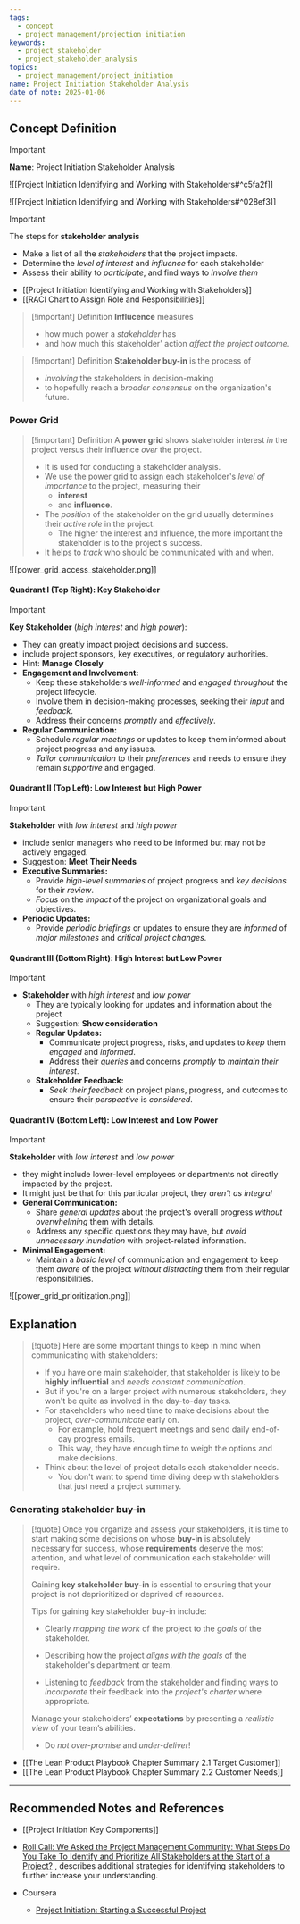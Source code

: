 ```yaml
---
tags:
  - concept
  - project_management/projection_initiation
keywords:
  - project_stakeholder
  - project_stakeholder_analysis
topics:
  - project_management/project_initiation
name: Project Initiation Stakeholder Analysis
date of note: 2025-01-06
---
```


## Concept Definition

>[!important]
>**Name**: Project Initiation Stakeholder Analysis

![[Project Initiation Identifying and Working with Stakeholders#^c5fa2f]]

![[Project Initiation Identifying and Working with Stakeholders#^028ef3]]

>[!important]
>The steps for **stakeholder analysis**
>- Make a list of all the *stakeholders* that the project impacts.
>- Determine the *level of interest* and *influence* for each stakeholder
>- Assess their ability to *participate*, and find ways to *involve them*

- [[Project Initiation Identifying and Working with Stakeholders]]
- [[RACI Chart to Assign Role and Responsibilities]]

>[!important] Definition
>**Influcence** measures 
>- how much power a *stakeholder* has 
>- and how much this stakeholder' action *affect the project outcome*.

>[!important] Definition
>**Stakeholder buy-in** is the process of
>- *involving* the stakeholders in decision-making 
>- to hopefully reach a *broader consensus* on the organization's future.


### Power Grid

>[!important] Definition
>A **power grid** shows stakeholder interest _in_ the project versus their influence _over_ the project.
>- It is used for conducting a stakeholder analysis.
>- We use the power grid to assign each stakeholder's *level of importance* to the project, measuring their 
>	- **interest** 
>	- and **influence**.
>- The *position* of the stakeholder on the grid usually determines their *active role* in the project.
>	- The higher the interest and influence, the more important the stakeholder is to the project's success.
>- It helps to *track* who should be communicated with and when.

![[power_grid_access_stakeholder.png]]

#### Quadrant I (Top Right): Key Stakeholder

>[!important]
>**Key Stakeholder** (*high interest* and *high power*):
>- They can greatly impact project decisions and success.
>- include project sponsors, key executives, or regulatory authorities.
>- Hint: **Manage Closely**
>- **Engagement and Involvement:**
>	- Keep these stakeholders *well-informed* and *engaged* *throughout* the project lifecycle.
>	- Involve them in decision-making processes, seeking their *input* and *feedback*.
>	- Address their concerns *promptl*y and *effectively*.
>- **Regular Communication:**
>	- Schedule *regular meetings* or updates to keep them informed about project progress and any issues.
>	- *Tailor communication* to their *preferences* and needs to ensure they remain *supportive* and engaged.


#### Quadrant II (Top Left):  Low Interest but High Power

>[!important]
>**Stakeholder** with *low interest* and *high power*
>- include senior managers who need to be informed but may not be actively engaged.
>- Suggestion: **Meet Their Needs**
>- **Executive Summaries:**
>	- Provide *high-level summaries* of project progress and *key decisions* for their *review*.
>	- *Focus* on the *impact* of the project on organizational goals and objectives.
>- **Periodic Updates:**
>	- Provide *periodic briefings* or updates to ensure they are *informed* of *major milestones* and *critical project changes*.


#### Quadrant III (Bottom Right): High Interest but Low Power

>[!important]
>- **Stakeholder** with *high interest* and *low power*
>	- They are typically looking for updates and information about the project
>	- Suggestion: **Show consideration**
>	- **Regular Updates:**
>		- Communicate project progress, risks, and updates to *keep* them *engaged* and *informed*.
>		- Address their *queries* and concerns *promptly* to *maintain their interest*.
>	- **Stakeholder Feedback:**
>		- *Seek their feedback* on project plans, progress, and outcomes to ensure their *perspective* is *considered*.


#### Quadrant IV (Bottom Left): Low Interest and Low Power

>[!important]
>**Stakeholder** with *low interest* and *low power*
>- they might include lower-level employees or departments not directly impacted by the project.
>- It might just be that for this particular project, they *aren't as integral*
>- **General Communication:**
>	- Share *general updates* about the project's overall progress *without overwhelming* them with details.
>	- Address any specific questions they may have, but *avoid unnecessary inundation* with project-related information.
>- **Minimal Engagement:**
>	- Maintain a *basic level* of communication and engagement to keep them *aware* of the project *without distracting* them from their regular responsibilities.

![[power_grid_prioritization.png]]


## Explanation

>[!quote]
> Here are some important things to keep in mind when communicating with stakeholders:
> - If you have one main stakeholder, that stakeholder is likely to be **highly influential** and *needs constant communication*.
> - But if you're on a larger project with numerous stakeholders, they won't be quite as involved in the day-to-day tasks.
> - For stakeholders who need time to make decisions about the project, *over-communicate* early on.
> 	- For example, hold frequent meetings and send daily end-of-day progress emails.
> 	- This way, they have enough time to weigh the options and make decisions.
> - Think about the level of project details each stakeholder needs. 
> 	- You don't want to spend time diving deep with stakeholders that just need a project summary.

### Generating stakeholder buy-in

>[!quote]
>Once you organize and assess your stakeholders, it is time to start making some decisions on whose **buy-in** is absolutely necessary for success, whose **requirements** deserve the most attention, and what level of communication each stakeholder will require.
>
>Gaining **key stakeholder buy-in** is essential to ensuring that your project is not deprioritized or deprived of resources. 
>
>Tips for gaining key stakeholder buy-in include: 
> 
> - Clearly *mapping the work* of the project to the *goals* of the stakeholder.
>     
> - Describing how the project *aligns with the goals* of the stakeholder's department or team.
>     
> - Listening to *feedback* from the stakeholder and finding ways to *incorporate* their feedback into the *project's charter* where appropriate.
>     
> 
> Manage your stakeholders’ **expectations** by presenting a *realistic view* of your team’s abilities. 
> - Do *not over-promise* and *under-deliver*!

- [[The Lean Product Playbook Chapter Summary 2.1 Target Customer]]
- [[The Lean Product Playbook Chapter Summary 2.2 Customer Needs]]




-----------
##  Recommended Notes and References

- [[Project Initiation Key Components]]
- [Roll Call: We Asked the Project Management Community: What Steps Do You Take To Identify and Prioritize All Stakeholders at the Start of a Project?](https://www.pmi.org/learning/library/identify-prioritize-stakeholders-11408) , describes additional strategies for identifying stakeholders to further increase your understanding.

- Coursera
	- [Project Initiation: Starting a Successful Project](https://www.coursera.org/learn/project-initiation-google/home/welcome)